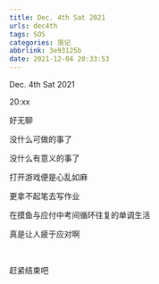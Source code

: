 ```yaml
---
title: Dec. 4th Sat 2021
urls: dec4th
tags: SOS
categories: 简记
abbrlink: 3e93125b
date: 2021-12-04 20:33:53
---
```


Dec. 4th Sat 2021

20:xx

好无聊

没什么可做的事了

没什么有意义的事了

<!--more-->

打开游戏便是心乱如麻

更拿不起笔去写作业

在摸鱼与应付中考间循环往复的单调生活

真是让人疲于应对啊

&nbsp;

赶紧结束吧
